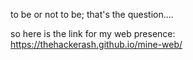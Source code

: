to be or not to be; that's the question....

so here is the link for my web presence: https://thehackerash.github.io/mine-web/
